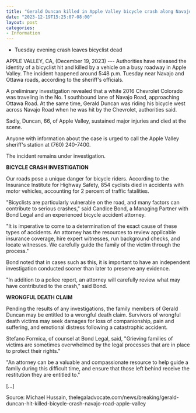 ```yaml
---
title: "Gerald Duncan killed in Apple Valley bicycle crash along Navajo road"
date: "2023-12-19T15:25:07-08:00"
layout: post
categories:
- Information
---
```


- Tuesday evening crash leaves bicyclist dead

APPLE VALLEY, CA, (December 19, 2023) --- Authorities have released the identity of a bicyclist hit and killed by a vehicle on a busy roadway in Apple Valley. The incident happened around 5:48 p.m. Tuesday near Navajo and Ottawa roads, according to the sheriff's officials.

A preliminary investigation revealed that a white 2016 Chevrolet Colorado was traveling in the No. 1 southbound lane of Navajo Road, approaching Ottawa Road. At the same time, Gerald Duncan was riding his bicycle west across Navajo Road when he was hit by the Chevrolet, authorities said.

Sadly, Duncan, 66, of Apple Valley, sustained major injuries and died at the scene.

Anyone with information about the case is urged to call the Apple Valley sheriff's station at (760) 240-7400.

The incident remains under investigation.

**BICYCLE CRASH INVESTIGATION**

Our roads pose a unique danger for bicycle riders. According to the Insurance Institute for Highway Safety, 854 cyclists died in accidents with motor vehicles, accounting for 2 percent of traffic fatalities.

"Bicyclists are particularly vulnerable on the road, and many factors can contribute to serious crashes," said Candice Bond, a Managing Partner with Bond Legal and an experienced bicycle accident attorney.

"It is imperative to come to a determination of the exact cause of these types of accidents. An attorney has the resources to review applicable insurance coverage, hire expert witnesses, run background checks, and locate witnesses. We carefully guide the family of the victim through the process."

Bond noted that in cases such as this, it is important to have an independent investigation conducted sooner than later to preserve any evidence.

"In addition to a police report, an attorney will carefully review what may have contributed to the crash," said Bond.

**WRONGFUL DEATH CLAIM**

Pending the results of any investigations, the family members of Gerald Duncan may be entitled to a wrongful death claim. Survivors of wrongful death victims may seek damages for loss of companionship, pain and suffering, and emotional distress following a catastrophic accident.

Stefano Formica, of counsel at Bond Legal, said, "Grieving families of victims are sometimes overwhelmed by the legal processes that are in place to protect their rights."

"An attorney can be a valuable and compassionate resource to help guide a family during this difficult time, and ensure that those left behind receive the restitution they are entitled to."

\[...\]

Source: Michael Hussain, thelegaladvocate.com/news/breaking/gerald-duncan-hit-killed-bicycle-crash-navajo-road-apple-valley